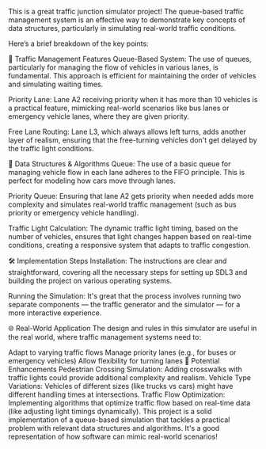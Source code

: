 This is a great traffic junction simulator project! The queue-based traffic management system is an effective way to demonstrate key concepts of data structures, particularly in simulating real-world traffic conditions.

Here’s a brief breakdown of the key points:

🚦 Traffic Management Features
Queue-Based System: The use of queues, particularly for managing the flow of vehicles in various lanes, is fundamental. This approach is efficient for maintaining the order of vehicles and simulating waiting times.

Priority Lane: Lane A2 receiving priority when it has more than 10 vehicles is a practical feature, mimicking real-world scenarios like bus lanes or emergency vehicle lanes, where they are given priority.

Free Lane Routing: Lane L3, which always allows left turns, adds another layer of realism, ensuring that the free-turning vehicles don't get delayed by the traffic light conditions.

🧠 Data Structures & Algorithms
Queue: The use of a basic queue for managing vehicle flow in each lane adheres to the FIFO principle. This is perfect for modeling how cars move through lanes.

Priority Queue: Ensuring that lane A2 gets priority when needed adds more complexity and simulates real-world traffic management (such as bus priority or emergency vehicle handling).

Traffic Light Calculation: The dynamic traffic light timing, based on the number of vehicles, ensures that light changes happen based on real-time conditions, creating a responsive system that adapts to traffic congestion.

🛠️ Implementation Steps
Installation: The instructions are clear and straightforward, covering all the necessary steps for setting up SDL3 and building the project on various operating systems.

Running the Simulation: It's great that the process involves running two separate components — the traffic generator and the simulator — for a more interactive experience.

🌐 Real-World Application
The design and rules in this simulator are useful in the real world, where traffic management systems need to:

Adapt to varying traffic flows
Manage priority lanes (e.g., for buses or emergency vehicles)
Allow flexibility for turning lanes
🔄 Potential Enhancements
Pedestrian Crossing Simulation: Adding crosswalks with traffic lights could provide additional complexity and realism.
Vehicle Type Variations: Vehicles of different sizes (like trucks vs cars) might have different handling times at intersections.
Traffic Flow Optimization: Implementing algorithms that optimize traffic flow based on real-time data (like adjusting light timings dynamically).
This project is a solid implementation of a queue-based simulation that tackles a practical problem with relevant data structures and algorithms. It's a good representation of how software can mimic real-world scenarios!

